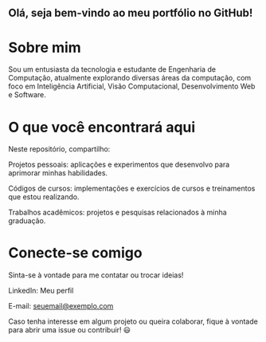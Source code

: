 ## Olá, seja bem-vindo ao meu portfólio no GitHub!

# Sobre mim

Sou um entusiasta da tecnologia e estudante de Engenharia de Computação, atualmente explorando diversas áreas da computação, com foco em Inteligência Artificial, Visão Computacional, Desenvolvimento Web e Software.

# O que você encontrará aqui

Neste repositório, compartilho:

Projetos pessoais: aplicações e experimentos que desenvolvo para aprimorar minhas habilidades.

Códigos de cursos: implementações e exercícios de cursos e treinamentos que estou realizando.

Trabalhos acadêmicos: projetos e pesquisas relacionados à minha graduação.

# Conecte-se comigo

Sinta-se à vontade para me contatar ou trocar ideias!

LinkedIn: Meu perfil

E-mail: seuemail@exemplo.com

Caso tenha interesse em algum projeto ou queira colaborar, fique à vontade para abrir uma issue ou contribuir! 😃
